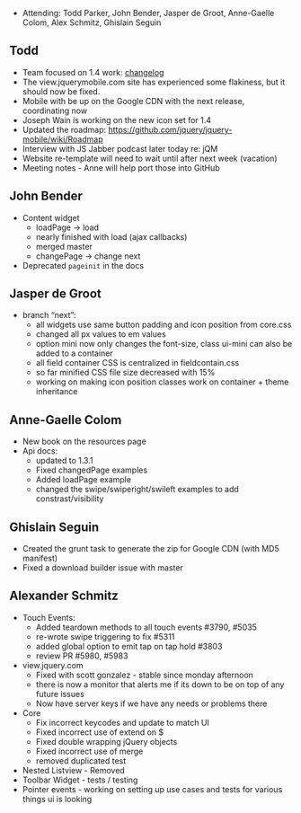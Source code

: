 * Attending: Todd Parker, John Bender, Jasper de Groot, Anne-Gaelle Colom, Alex Schmitz, Ghislain Seguin

## Todd
* Team focused on 1.4 work: [changelog](https://github.com/jquery/jquery-mobile/wiki/1.4-changelog)
* The view.jquerymobile.com site has experienced some flakiness, but it should now be fixed.
* Mobile with be up on the Google CDN with the next release, coordinating now
* Joseph Wain is working on the new icon set for 1.4
* Updated the roadmap: https://github.com/jquery/jquery-mobile/wiki/Roadmap
* Interview with JS Jabber podcast later today re: jQM
* Website re-template will need to wait until after next week (vacation)
* Meeting notes - Anne will help port those into GitHub

## John Bender
* Content widget
  - loadPage -> load
  - nearly finished with load (ajax callbacks)
  - merged master
  - changePage -> change next
* Deprecated `pageinit` in the docs
  
## Jasper de Groot
* branch “next”:
  - all widgets use same button padding and icon position from core.css
  - changed all px values to em values
  - option mini now only changes the font-size, class ui-mini can also be added to a container
  - all field container CSS is centralized in fieldcontain.css
  - so far minified CSS file size decreased with 15%
  - working on making icon position classes work on container + theme inheritance

## Anne-Gaelle Colom 
* New book on the resources page
* Api docs:
  - updated to 1.3.1
  - Fixed changedPage examples
  - Added loadPage example
  - changed the swipe/swiperight/swileft examples to add constrast/visibility

## Ghislain Seguin
* Created the grunt task to generate the zip for Google CDN (with MD5 manifest)
* Fixed a download builder issue with master

## Alexander Schmitz
* Touch Events:
  - Added teardown methods to all touch events #3790, #5035
  - re-wrote swipe triggering to fix #5311
  - added global option to emit tap on tap hold #3803
  - review PR #5980, #5983
* view.jquery.com
  - Fixed with scott gonzalez - stable since monday afternoon
  - there is now a monitor that alerts me if its down to be on top of any future issues
  - Now have server keys if we have any needs or problems there
* Core 
  - Fix incorrect keycodes and update to match UI
  - Fixed incorrect use of extend on $
  - Fixed double wrapping jQuery objects
  - Fixed incorrect use of merge
  - removed duplicated test
* Nested Listview - Removed
* Toolbar Widget - tests / testing
* Pointer events - working on setting up use cases and tests for various things ui is looking
